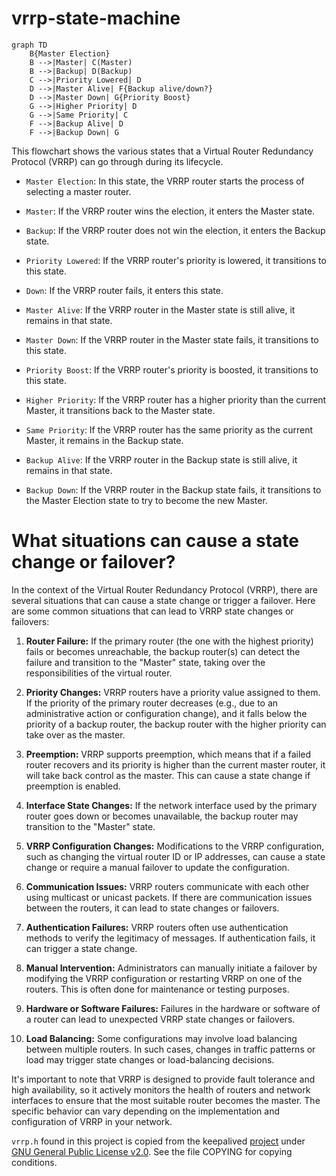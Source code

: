 # vrrp-state-machine

```mermaid
graph TD
    B{Master Election}
    B -->|Master| C(Master)
    B -->|Backup| D(Backup)
    C -->|Priority Lowered| D
    D -->|Master Alive| F{Backup alive/down?}
    D -->|Master Down| G{Priority Boost}
    G -->|Higher Priority| D
    G -->|Same Priority| C
    F -->|Backup Alive| D
    F -->|Backup Down| G
```

This flowchart shows the various states that a Virtual Router Redundancy Protocol (VRRP) can go through during its lifecycle.

- `Master Election`: In this state, the VRRP router starts the process of selecting a master router.

- `Master`: If the VRRP router wins the election, it enters the Master state.

- `Backup`: If the VRRP router does not win the election, it enters the Backup state.

- `Priority Lowered`: If the VRRP router's priority is lowered, it transitions to this state.

- `Down`: If the VRRP router fails, it enters this state.

- `Master Alive`: If the VRRP router in the Master state is still alive, it remains in that state.

- `Master Down`: If the VRRP router in the Master state fails, it transitions to this state.

- `Priority Boost`: If the VRRP router's priority is boosted, it transitions to this state.

- `Higher Priority`: If the VRRP router has a higher priority than the current Master, it transitions back to the Master state.

- `Same Priority`: If the VRRP router has the same priority as the current Master, it remains in the Backup state.

- `Backup Alive`: If the VRRP router in the Backup state is still alive, it remains in that state.

- `Backup Down`: If the VRRP router in the Backup state fails, it transitions to the Master Election state to try to become the new Master.

# What situations can cause a state change or failover?
In the context of the Virtual Router Redundancy Protocol (VRRP), there are several situations that can cause a state change or trigger a failover. Here are some common situations that can lead to VRRP state changes or failovers:

1. **Router Failure:** If the primary router (the one with the highest priority) fails or becomes unreachable, the backup router(s) can detect the failure and transition to the "Master" state, taking over the responsibilities of the virtual router.

2. **Priority Changes:** VRRP routers have a priority value assigned to them. If the priority of the primary router decreases (e.g., due to an administrative action or configuration change), and it falls below the priority of a backup router, the backup router with the higher priority can take over as the master.

3. **Preemption:** VRRP supports preemption, which means that if a failed router recovers and its priority is higher than the current master router, it will take back control as the master. This can cause a state change if preemption is enabled.

4. **Interface State Changes:** If the network interface used by the primary router goes down or becomes unavailable, the backup router may transition to the "Master" state.

5. **VRRP Configuration Changes:** Modifications to the VRRP configuration, such as changing the virtual router ID or IP addresses, can cause a state change or require a manual failover to update the configuration.

6. **Communication Issues:** VRRP routers communicate with each other using multicast or unicast packets. If there are communication issues between the routers, it can lead to state changes or failovers.

7. **Authentication Failures:** VRRP routers often use authentication methods to verify the legitimacy of messages. If authentication fails, it can trigger a state change.

8. **Manual Intervention:** Administrators can manually initiate a failover by modifying the VRRP configuration or restarting VRRP on one of the routers. This is often done for maintenance or testing purposes.

9. **Hardware or Software Failures:** Failures in the hardware or software of a router can lead to unexpected VRRP state changes or failovers.

10. **Load Balancing:** Some configurations may involve load balancing between multiple routers. In such cases, changes in traffic patterns or load may trigger state changes or load-balancing decisions.

It's important to note that VRRP is designed to provide fault tolerance and high availability, so it actively monitors the health of routers and network interfaces to ensure that the most suitable router becomes the master. The specific behavior can vary depending on the implementation and configuration of VRRP in your network.

`vrrp.h` found in this project is copied from the keepalived [project](https://github.com/acassen/keepalived/tree/master) under [GNU General Public License v2.0](). See the file COPYING for copying conditions.
